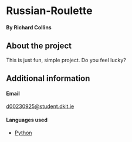 # Russian-Roulette
#### By Richard Collins

## About the project
This is just fun, simple project. Do you feel lucky?

## Additional information
#### Email
d00230925@student.dkit.ie
#### Languages used
- [Python](https://www.python.org/)
